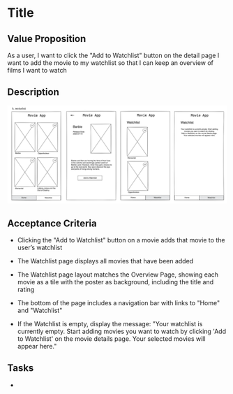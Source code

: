 # Title

## Value Proposition

As a user, I want to click the "Add to Watchlist" button on the detail page
I want to add the movie to my watchlist
so that I can keep an overview of films I want to watch

## Description

![wireframe](./assets/scribble-watchlist.png)

## Acceptance Criteria

- Clicking the "Add to Watchlist" button on a movie adds that movie to the user’s watchlist

- The Watchlist page displays all movies that have been added

- The Watchlist page layout matches the Overview Page, showing each movie as a tile with the poster as background, including the title and rating

- The bottom of the page includes a navigation bar with links to "Home" and "Watchlist"

- If the Watchlist is empty, display the message: "Your watchlist is currently empty. Start adding
  movies you want to watch by clicking
  'Add to Watchlist' on the movie details page.
  Your selected movies will appear here."

## Tasks

-
